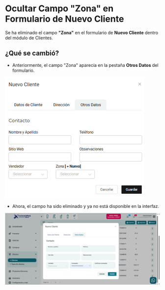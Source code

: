 # Ocultar Campo "Zona" en Formulario de Nuevo Cliente  
Se ha eliminado el campo **"Zona"** en el formulario de **Nuevo Cliente** dentro del módulo de Clientes.  

## ¿Qué se cambió?  
- Anteriormente, el campo "Zona" aparecía en la pestaña **Otros Datos** del formulario.

![alt text](img/zona-visible.png)

- Ahora, el campo ha sido eliminado y ya no está disponible en la interfaz.  

![alt text](img/zona-oculta.png)